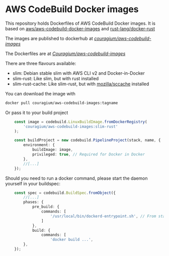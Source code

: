 # AWS CodeBuild Docker images

This repository holds Dockerfiles of AWS CodeBuild Docker images.
It is based on [aws/aws-codebuild-docker-images](https://github.com/aws/aws-codebuild-docker-images) and [rust-lang/docker-rust](https://github.com/rust-lang/docker-rust)

The images are published to dockerhub at [*couragium/aws-codebuild-images*](https://hub.docker.com/r/couragium/aws-codebuild-images)

The Dockerfiles are at [*Couragium/aws-codebuild-images*](https://github.com/Couragium/aws-codebuild-images/tree/main/debian)

There are three flavours available:
* slim: Debian stable slim with AWS CLI v2 and Docker-in-Docker
* slim-rust: Like slim, but with rust installed
* slim-rust-cache: Like slim-rust, but with [mozilla/sccache](https://github.com/mozilla/sccache) installed

You can download the image with
```bash
docker pull couragium/aws-codebuild-images:tagname
````

Or pass it to your build project
```typescript
    const image = codebuild.LinuxBuildImage.fromDockerRegistry(
        'couragium/aws-codebuild-images:slim-rust'
    );

    const buildProject = new codebuild.PipelineProject(stack, name, {
        environment: {
            buildImage: image,
            privileged: true, // Required for Docker in Docker
        },
        //[...]
    });

```

Should you need to run a docker command, please start the daemon yourself in your buildspec:
```typescript
    const spec = codebuild.BuildSpec.fromObject({
        //[...]
        phases: {
            pre_build: {
                commands: [
                    '/usr/local/bin/dockerd-entrypoint.sh', // From standard-5.0
                ]
            },
            build: {
                commands: [
                    'docker build ...',
        },
    });

```
